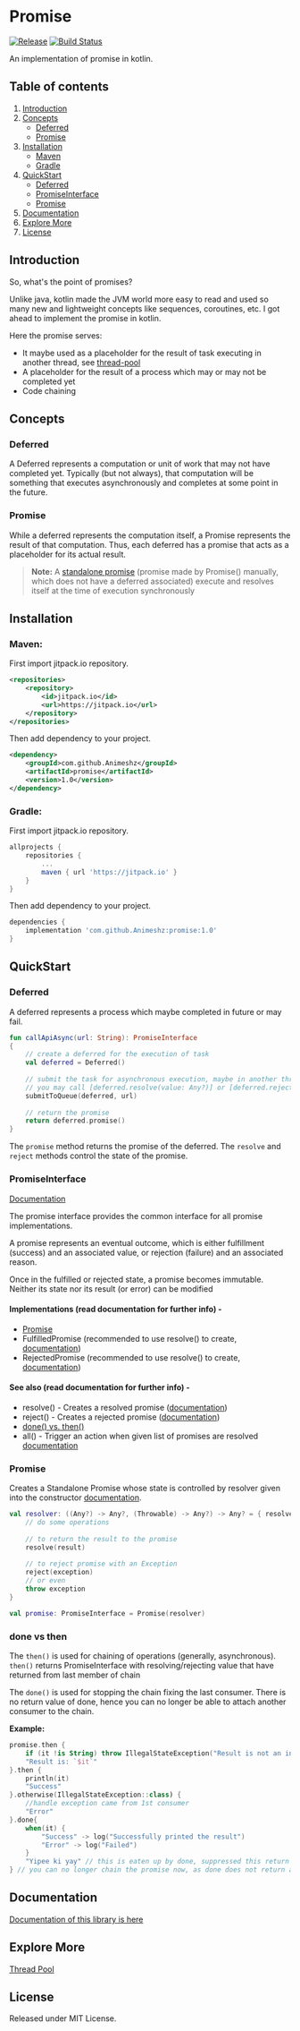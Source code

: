 Promise
=======
[![Release](https://jitpack.io/v/Animeshz/promise.svg)](https://jitpack.io/#Animeshz/promise)
[![Build Status](https://travis-ci.org/Animeshz/promise.svg?branch=master)](https://travis-ci.org/Animeshz/promise)

An implementation of promise in kotlin.


Table of contents
-----------------

1. [Introduction](#introduction)
2. [Concepts](#concepts)
    * [Deferred](#deferred)
    * [Promise](#promise-1)
3. [Installation](#installation)
    * [Maven](#maven)
    * [Gradle](#gradle)
4. [QuickStart](#quickstart)
    * [Deferred](#deferred-1)
    * [PromiseInterface](#promiseinterface)
    * [Promise](#promise-2)
5. [Documentation](#documentation)
6. [Explore More](#explore-more)
7. [License](#license)


Introduction
------------
So, what's the point of promises?

Unlike java, kotlin made the JVM world more easy to read and used so many new and lightweight concepts like sequences, coroutines, etc. I got ahead to implement the promise in kotlin.

Here the promise serves:
* It maybe used as a placeholder for the result of task executing in another thread, see [thread-pool](https://github.com/Animeshz/threadpool)
* A placeholder for the result of a process which may or may not be completed yet
* Code chaining

Concepts
--------
### Deferred
A Deferred represents a computation or unit of work that may not have completed yet. Typically (but not always), that computation will be something that executes asynchronously and completes at some point in the future.
### Promise
While a deferred represents the computation itself, a Promise represents the result of that computation. Thus, each deferred has a promise that acts as a placeholder for its actual result.

> **Note:** A [standalone promise](#promise-2) (promise made by Promise() manually, which does not have a deferred associated) execute and resolves itself at the time of execution synchronously

Installation
---

### Maven:
First import jitpack.io repository.
```xml
<repositories>
    <repository>
        <id>jitpack.io</id>
        <url>https://jitpack.io</url>
    </repository>
</repositories>
```
Then add dependency to your project.
```xml
<dependency>
    <groupId>com.github.Animeshz</groupId>
    <artifactId>promise</artifactId>
    <version>1.0</version>
</dependency>
```

### Gradle:
First import jitpack.io repository.
```gradle
allprojects {
    repositories {
        ...
        maven { url 'https://jitpack.io' }
    }
}
```
Then add dependency to your project.
```gradle
dependencies {
    implementation 'com.github.Animeshz:promise:1.0'
}
```

QuickStart
---

### Deferred
A deferred represents a process which maybe completed in future or may fail.
```kotlin
fun callApiAsync(url: String): PromiseInterface
{
    // create a deferred for the execution of task
    val deferred = Deferred()
    
    // submit the task for asynchronous execution, maybe in another thread?
    // you may call [deferred.resolve(value: Any?)] or [deferred.reject(reason: Throwable)] based on the task is succeed or fail
    submitToQueue(deferred, url)
    
    // return the promise
    return deferred.promise()
}
```
The `promise` method returns the promise of the deferred. The `resolve` and `reject` methods control the state of the promise.

### PromiseInterface

[Documentation](https://animeshz.github.io/promise/promise/com.animeshz.promise/-promise-interface/index.html)

The promise interface provides the common interface for all promise implementations.

A promise represents an eventual outcome, which is either fulfillment (success) and an associated value, or rejection (failure) and an associated reason.

Once in the fulfilled or rejected state, a promise becomes immutable. Neither its state nor its result (or error) can be modified

#### Implementations (read documentation for further info) -
* [Promise](#promise-2)
* FulfilledPromise (recommended to use resolve() to create, [documentation](https://animeshz.github.io/promise/promise/com.animeshz.promise/-fulfilled-promise/index.html))
* RejectedPromise (recommended to use resolve() to create, [documentation](https://animeshz.github.io/promise/promise/com.animeshz.promise/-rejected-promise/index.html))

#### See also (read documentation for further info) -
* resolve() - Creates a resolved promise ([documentation](https://animeshz.github.io/promise/promise/com.animeshz.promise/resolve.html))
* reject() - Creates a rejected promise ([documentation](https://animeshz.github.io/promise/promise/com.animeshz.promise/reject.html))
* [done() vs. then()](#done-vs-then)
* all() - Trigger an action when given list of promises are resolved [documentation]()

### Promise
Creates a Standalone Promise whose state is controlled by resolver given into the constructor [documentation](https://animeshz.github.io/promise/promise/com.animeshz.promise/-promise/index.html).
```kotlin
val resolver: ((Any?) -> Any?, (Throwable) -> Any?) -> Any? = { resolve: (Any?) -> Any?, reject: (Throwable) -> Any? ->
    // do some operations
    
    // to return the result to the promise
    resolve(result)
    
    // to reject promise with an Exception
    reject(exception)
    // or even
    throw exception
}

val promise: PromiseInterface = Promise(resolver)
```

### done vs then
The `then()` is used for chaining of operations (generally, asynchronous). `then()` returns PromiseInterface with resolving/rejecting value that have returned from last member of chain

The `done()` is used for stopping the chain fixing the last consumer. There is no return value of done, hence you can no longer be able to attach another consumer to the chain.

**Example:**
```kotlin
promise.then {
    if (it !is String) throw IllegalStateException("Result is not an instance of string.")
    "Result is: `$it`"
}.then {
    println(it)
    "Success"
}.otherwise(IllegalStateException::class) {
    //handle exception came from 1st consumer
    "Error"
}.done{
    when(it) {
        "Success" -> log("Successfully printed the result")
        "Error" -> log("Failed")
    }
    "Yipee ki yay" // this is eaten up by done, suppressed this return value
} // you can no longer chain the promise now, as done does not return anything, its the end of the chain.
```

Documentation
---
[Documentation of this library is here](https://animeshz.github.io/promise/promise)

Explore More
---
[Thread Pool](https://github.com/Animeshz/threadpool)

License
---
Released under MIT License.